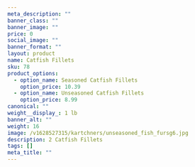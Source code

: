 ```yaml
---
meta_description: ""
banner_class: ""
banner_image: ""
price: 0
social_image: ""
banner_format: ""
layout: product
name: Catfish Fillets
sku: 78
product_options:
  - option_name: Seasoned Catfish Fillets
    option_price: 10.39
  - option_name: Unseasoned Catfish Fillets
    option_price: 8.99
canonical: ""
weight__display_: 1 lb
banner_alt: ""
weight: 16
image: /v1628527315/kartchners/unseasoned_fish_fursg6.jpg
description: 2 Catfish Fillets
tags: []
meta_title: ""
---
```

